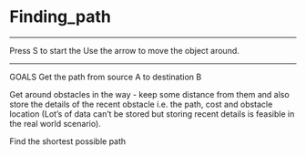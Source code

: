 # Finding_path

************************************************************
Press S to start the 
Use the arrow to move the object around.
************************************************************

GOALS
Get the path from source A to destination B

Get around obstacles in the way - keep some distance from them and also store the details of the recent obstacle i.e. the path, cost and obstacle location (Lot’s of data can’t be stored but storing recent details is feasible in the real world scenario).

Find the shortest possible path 

